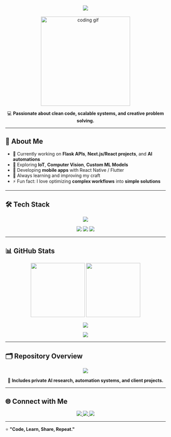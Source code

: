 <h1 align="center">
  <img src="https://readme-typing-svg.herokuapp.com?size=30&duration=4000&color=00BFFF&center=true&vCenter=true&lines=Hey!+I'm+Ömer+Şemsettin+Uyanık;Full+Stack+Developer;AI+%26+Automation+Enthusiast;Problem+Solver" />
</h1>

<p align="center">
  <img src="https://media.giphy.com/media/qgQUggAC3Pfv687qPC/giphy.gif" width="280" alt="coding gif"/>
</p>

<p align="center">
  💻 <b>Passionate about clean code, scalable systems, and creative problem solving.</b>  
</p>

---

## 🚀 About Me  
- 🔭 Currently working on **Flask APIs**, **Next.js/React projects**, and **AI automations**  
- 🧠 Exploring **IoT**, **Computer Vision**, **Custom ML Models**  
- 📱 Developing **mobile apps** with React Native / Flutter  
- 🎯 Always learning and improving my craft  
- ⚡ Fun fact: I love optimizing **complex workflows** into **simple solutions**  

---

## 🛠️ Tech Stack  

<p align="center">
  <img src="https://skillicons.dev/icons?i=html,css,js,ts,react,nextjs,nodejs,flask,python,java,cs,dotnet,mysql,postgresql,mssql,nginx,arduino,opencv,firebase,pandas,postman,git,github&perline=10" />
</p>

<p align="center">
  <img src="https://img.shields.io/badge/Scikit--Learn-F7931E?style=for-the-badge&logo=scikit-learn&logoColor=white"/>
  <img src="https://img.shields.io/badge/Machine%20Learning-102230?style=for-the-badge&logo=tensorflow&logoColor=white"/>
  <img src="https://img.shields.io/badge/REST%20API-000000?style=for-the-badge&logo=fastapi&logoColor=white"/>
</p>

---

## 📊 GitHub Stats  

<p align="center">
  <img src="https://github-readme-stats.vercel.app/api?username=omeruyanik&show_icons=true&theme=tokyonight" height="170"/>
  <img src="https://github-readme-streak-stats.herokuapp.com/?user=omeruyanik&theme=tokyonight" height="170"/>
</p>

<p align="center">
  <img src="https://github-readme-stats.vercel.app/api/top-langs/?username=omeruyanik&layout=compact&theme=tokyonight&langs_count=10" />
</p>

<p align="center">
  <img src="https://github-profile-trophy.vercel.app/?username=omeruyanik&theme=tokyonight&no-frame=true&margin-w=10" />
</p>

---

## 🗂️ Repository Overview  

<p align="center">
  <img src="https://img.shields.io/endpoint?url=https://raw.githubusercontent.com/omeruyanik/profile-badges/main/badge/repos.json&style=for-the-badge&logo=github&color=00BFFF" />
</p>

<p align="center">
  🧩 <b>Includes private AI research, automation systems, and client projects.</b>
</p>

---

## 🌐 Connect with Me  
<p align="center">
  <a href="https://www.linkedin.com/in/omeruyanik/" target="_blank">
    <img src="https://img.shields.io/badge/LinkedIn-0077B5?style=for-the-badge&logo=linkedin&logoColor=white"/>
  </a>
  <a href="mailto:omersuyank@gmail.com">
    <img src="https://img.shields.io/badge/Email-D14836?style=for-the-badge&logo=gmail&logoColor=white"/>
  </a>
  <a href="https://omeruyanik.com.tr/" target="_blank">
    <img src="https://img.shields.io/badge/Portfolio-000000?style=for-the-badge&logo=firefox&logoColor=white"/>
  </a>
</p>

---

⭐ <b>"Code, Learn, Share, Repeat."</b>
